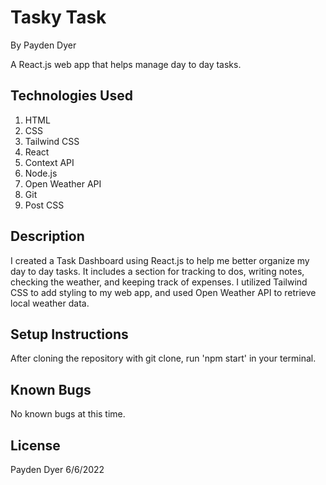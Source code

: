 # Tasky Task
By Payden Dyer

A React.js web app that helps manage day to day tasks.

## Technologies Used
1. HTML
2. CSS
3. Tailwind CSS
4. React
5. Context API
6. Node.js
7. Open Weather API
8. Git
9. Post CSS

## Description
I created a Task Dashboard using React.js to help me better organize my day to day tasks. It includes a section for tracking to dos, writing notes, checking the weather, and keeping track of expenses. I utilized Tailwind CSS to add styling to my web app, and used Open Weather API to retrieve local weather data. 

## Setup Instructions
After cloning the repository with git clone, run 'npm start' in your terminal.

## Known Bugs
No known bugs at this time.

## License
Payden Dyer 6/6/2022

